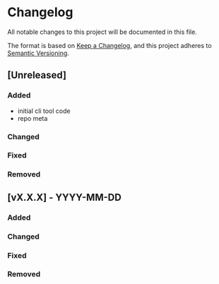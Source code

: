 # Changelog

All notable changes to this project will be documented in this file.

The format is based on [Keep a Changelog](https://keepachangelog.com/en/1.1.0/),
and this project adheres to [Semantic Versioning](https://semver.org/spec/v2.0.0.html).

## [Unreleased]

### Added
- initial cli tool code
- repo meta

### Changed

### Fixed

### Removed


## [vX.X.X] - YYYY-MM-DD
### Added

### Changed

### Fixed

### Removed

